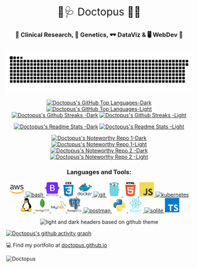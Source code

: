 <div align="center">
<h1 style="font-weight:normal" align="center">
  &nbsp;🥼🩺 Doctopus 🐙🦑&nbsp;
</h1>
<h3 align="center">
 🧪 Clinical Research, 🧬 Genetics, 🕶️ DataViz & 🖥️ WebDev 🪭
</h3>

<!-- Snake GIF -->
<br>
<picture>
  <source media="(prefers-color-scheme: dark)" srcset="https://github.com/doctopus/doctopus/blob/output/github-contribution-grid-snake-dark.svg" />
  <source media="(prefers-color-scheme: light)" srcset="https://github.com/doctopus/doctopus/blob/output/github-contribution-grid-snake.svg" />
  <img alt="github-snake" src="https://github.com/doctopus/doctopus/blob/output/github-contribution-grid-snake.svg" />
</picture> 
<br>

<!-- Top Languages & Streaks-->
[![Doctopus's GitHub Top Languages-Dark](https://github-readme-stats.vercel.app/api/top-langs?username=doctopus&show_icons=true&locale=en&layout=compact&hide_border=true&theme=dark#gh-dark-mode-only)](https://github.com/doctopus#gh-dark-mode-only)
[![Doctopus's GitHub Top Languages-Light](https://github-readme-stats.vercel.app/api/top-langs?username=doctopus&show_icons=true&locale=en&layout=compact&hide_border=true&theme=default#gh-light-mode-only)](https://github.com/doctopus#gh-light-mode-only)
[![Doctopus's Github Streaks -Dark](https://github-readme-streak-stats.herokuapp.com?user=doctopus&hide_border=true&date_format=M%20j%5B%2C%20Y%5D&card_width=490&theme=dark#gh-dark-mode-only)](https://github.com/doctopus#gh-dark-mode-only)
[![Doctopus's Github Streaks -Light](https://github-readme-streak-stats.herokuapp.com?user=doctopus&hide_border=true&date_format=M%20j%5B%2C%20Y%5D&card_width=490&theme=light#gh-light-mode-only)](https://github.com/doctopus#gh-light-mode-only)


<!-- Stats -->
[![Doctopus's Readme Stats -Dark](https://github-readme-stats.vercel.app/api?username=doctopus&hide=prs&show_icons=true&hide_border=true&theme=dark#gh-dark-mode-only)](https://github.com/doctopus#gh-dark-mode-only)
[![Doctopus's Readme Stats -Light](https://github-readme-stats.vercel.app/api?username=doctopus&hide=prs&show_icons=true&hide_border=true&theme=light#gh-light-mode-only)](https://github.com/doctopus#gh-light-mode-only)
<!-- Important Repos -->
[![Doctopus's Noteworthy Repo 1-Dark](https://github-readme-stats.vercel.app/api/pin/?username=doctopus&repo=ctDNA-Dataviz&show_owner=TRUE&hide_border=true&theme=dark#gh-dark-mode-only)](https://github.com/doctopus#gh-dark-mode-only)
[![Doctopus's Noteworthy Repo 1-Light](https://github-readme-stats.vercel.app/api/pin/?username=doctopus&repo=ctDNA-Dataviz&show_owner=TRUE&hide_border=true&theme=light#gh-light-mode-only)](https://github.com/doctopus#gh-light-mode-only)
[![Doctopus's Noteworthy Repo 2 -Dark](https://github-readme-stats.vercel.app/api/pin/?username=doctopus&repo=NGS-Report-Extractor&hide_border=true&theme=dark#gh-dark-mode-only&show_owner=TRUE)](https://github.com/doctopus#gh-dark-mode-only)
[![Doctopus's Noteworthy Repo 2 -Light](https://github-readme-stats.vercel.app/api/pin/?username=doctopus&repo=NGS-Report-Extractor&hide_border=true&theme=light#gh-light-mode-only&show_owner=TRUE)](https://github.com/doctopus#gh-light-mode-only)


<!-- Languages and Tools -->
<h3 align="center">Languages and Tools:</h3>
<p align="center">
<a href="https://aws.amazon.com" target="_blank" rel="noreferrer"> <img src="https://raw.githubusercontent.com/devicons/devicon/master/icons/amazonwebservices/amazonwebservices-original-wordmark.svg" alt="aws" width="40" height="40"/> </a> 
<a href="https://www.gnu.org/software/bash/" target="_blank" rel="noreferrer"> <img src="https://www.vectorlogo.zone/logos/gnu_bash/gnu_bash-icon.svg" alt="bash" width="40" height="40"/> </a> 
<a href="https://getbootstrap.com" target="_blank" rel="noreferrer"> <img src="https://raw.githubusercontent.com/devicons/devicon/master/icons/bootstrap/bootstrap-plain-wordmark.svg" alt="bootstrap" width="40" height="40"/> </a> 
<a href="https://www.w3schools.com/css/" target="_blank" rel="noreferrer"> <img src="https://raw.githubusercontent.com/devicons/devicon/master/icons/css3/css3-original-wordmark.svg" alt="css3" width="40" height="40"/> </a> 
<a href="https://www.docker.com/" target="_blank" rel="noreferrer"> <img src="https://raw.githubusercontent.com/devicons/devicon/master/icons/docker/docker-original-wordmark.svg" alt="docker" width="40" height="40"/> </a>  
<a href="https://git-scm.com/" target="_blank" rel="noreferrer"> <img src="https://www.vectorlogo.zone/logos/git-scm/git-scm-icon.svg" alt="git" width="40" height="40"/> </a> 
<a href="https://golang.org" target="_blank" rel="noreferrer"> <img src="https://raw.githubusercontent.com/devicons/devicon/master/icons/go/go-original.svg" alt="go" width="40" height="40"/> </a> 
<a href="https://www.w3.org/html/" target="_blank" rel="noreferrer"> <img src="https://raw.githubusercontent.com/devicons/devicon/master/icons/html5/html5-original-wordmark.svg" alt="html5" width="40" height="40"/> </a> 
<a href="https://developer.mozilla.org/en-US/docs/Web/JavaScript" target="_blank" rel="noreferrer"> <img src="https://raw.githubusercontent.com/devicons/devicon/master/icons/javascript/javascript-original.svg" alt="javascript" width="40" height="40"/> </a>  
<a href="https://kubernetes.io" target="_blank" rel="noreferrer"> <img src="https://www.vectorlogo.zone/logos/kubernetes/kubernetes-icon.svg" alt="kubernetes" width="40" height="40"/> </a> 
<a href="https://www.linux.org/" target="_blank" rel="noreferrer"> <img src="https://raw.githubusercontent.com/devicons/devicon/master/icons/linux/linux-original.svg" alt="linux" width="40" height="40"/> </a> 
<a href="https://www.mongodb.com/" target="_blank" rel="noreferrer"> <img src="https://raw.githubusercontent.com/devicons/devicon/master/icons/mongodb/mongodb-original-wordmark.svg" alt="mongodb" width="40" height="40"/> </a> 
<a href="https://www.mysql.com/" target="_blank" rel="noreferrer"> <img src="https://raw.githubusercontent.com/devicons/devicon/master/icons/mysql/mysql-original-wordmark.svg" alt="mysql" width="40" height="40"/> </a> 
<a href="https://www.postgresql.org" target="_blank" rel="noreferrer"> <img src="https://raw.githubusercontent.com/devicons/devicon/master/icons/postgresql/postgresql-original-wordmark.svg" alt="postgresql" width="40" height="40"/> </a> 
<a href="https://postman.com" target="_blank" rel="noreferrer"> <img src="https://www.vectorlogo.zone/logos/getpostman/getpostman-icon.svg" alt="postman" width="40" height="40"/> </a> 
<a href="https://www.python.org" target="_blank" rel="noreferrer"> <img src="https://raw.githubusercontent.com/devicons/devicon/master/icons/python/python-original.svg" alt="python" width="40" height="40"/> </a> 
<a href="https://reactjs.org/" target="_blank" rel="noreferrer"> <img src="https://raw.githubusercontent.com/devicons/devicon/master/icons/react/react-original-wordmark.svg" alt="react" width="40" height="40"/> </a>  
<a href="https://www.sqlite.org/" target="_blank" rel="noreferrer"> <img src="https://www.vectorlogo.zone/logos/sqlite/sqlite-icon.svg" alt="sqlite" width="40" height="40"/> </a> 
<a href="https://www.typescriptlang.org/" target="_blank" rel="noreferrer"> <img src="https://raw.githubusercontent.com/devicons/devicon/master/icons/typescript/typescript-original.svg" alt="typescript" width="40" height="40"/> </a> 
</p>
<!-- Light And Dark Mode Banner Depending on Github Theme -->
<picture>
  <source media="(prefers-color-scheme: dark)" srcset="https://as1.ftcdn.net/v2/jpg/03/03/36/10/1000_F_303361005_B3EgdOHbgeoEieg7M3GnFpyYBhO274l9.jpg" />
  <source media="(prefers-color-scheme: light)" srcset="https://as2.ftcdn.net/v2/jpg/07/20/20/93/1000_F_720209306_FnzlBQVgW688h1HcP0ik6ppVpD8mjguq.webp" />
  <img alt="light and dark headers based on github theme" src="github-snake.svg" />
</picture> 
</div>


[![Doctopus's github activity graph](https://github-readme-activity-graph.vercel.app/graph?username=doctopus&bg_color=ffffff&color=206E38&line=41C462&point=007def&area=true&hide_border=true)](https://github.com/doctopus)


<!-- Portfolio -->
💻 Find my portfolio at [doctopus.github.io](https://doctopus.github.io)
<!-- Profile Views -->
<p align="left"> <img src="https://komarev.com/ghpvc/?username=doctopus&label=Profile%20views&color=0e75b6&style=flat" alt="Doctopus" /> </p>

<!---
doctopus/doctopus is a ✨ special ✨ repository because its `README.md` (this file) appears on your GitHub profile.
You can click the Preview link to take a look at your changes.
--->